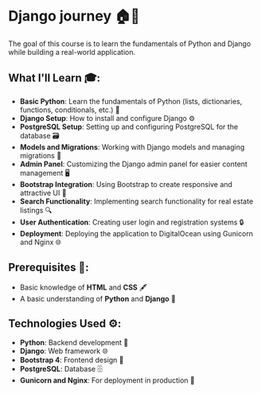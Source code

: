 # Django journey 🏠🐍

The goal of this course is to learn the fundamentals of Python and Django while building a real-world application.

## What I'll Learn 🎓:
- **Basic Python**: Learn the fundamentals of Python (lists, dictionaries, functions, conditionals, etc.) 🐍
- **Django Setup**: How to install and configure Django ⚙️
- **PostgreSQL Setup**: Setting up and configuring PostgreSQL for the database 🗃️
- **Models and Migrations**: Working with Django models and managing migrations 🔄
- **Admin Panel**: Customizing the Django admin panel for easier content management 🖥️
- **Bootstrap Integration**: Using Bootstrap to create responsive and attractive UI 🎨
- **Search Functionality**: Implementing search functionality for real estate listings 🔍
- **User Authentication**: Creating user login and registration systems 🔒
- **Deployment**: Deploying the application to DigitalOcean using Gunicorn and Nginx 🌐

## Prerequisites 📝:
- Basic knowledge of **HTML** and **CSS** 🖋️
- A basic understanding of **Python** and **Django** 🐍

## Technologies Used ⚙️:
- **Python**: Backend development 🐍
- **Django**: Web framework 🌐
- **Bootstrap 4**: Frontend design 🎨
- **PostgreSQL**: Database 🗄️
- **Gunicorn and Nginx**: For deployment in production 🚀
